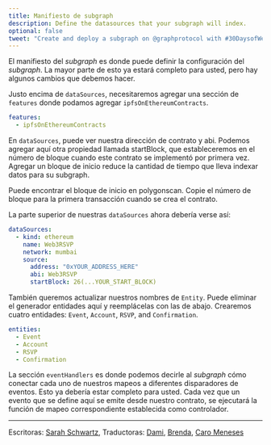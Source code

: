 ```yaml
---
title: Manifiesto de subgraph
description: Define the datasources that your subgraph will index.
optional: false
tweet: "Create and deploy a subgraph on @graphprotocol with #30DaysofWeb3 @womenbuildweb3 👾"
---
```


El manifiesto del _subgraph_ es donde puede definir la configuración del _subgraph_. La mayor parte de esto ya estará completo para usted, pero hay algunos cambios que debemos hacer.

Justo encima de `dataSources`, necesitaremos agregar una sección de `features` donde podamos agregar `ipfsOnEthereumContracts`.

```yaml
features:
  - ipfsOnEthereumContracts
```

En `dataSources`, puede ver nuestra dirección de contrato y abi. Podemos agregar aquí otra propiedad llamada startBlock, que estableceremos en el número de bloque cuando este contrato se implementó por primera vez. Agregar un bloque de inicio reduce la cantidad de tiempo que lleva indexar datos para su subgraph.

Puede encontrar el bloque de inicio en polygonscan. Copie el número de bloque para la primera transacción cuando se crea el contrato.

La parte superior de nuestras `dataSources` ahora debería verse así:

```yaml
dataSources:
  - kind: ethereum
    name: Web3RSVP
    network: mumbai
    source:
      address: "0xYOUR_ADDRESS_HERE"
      abi: Web3RSVP
      startBlock: 26(...YOUR_START_BLOCK)
```

También queremos actualizar nuestros nombres de `Entity`. Puede eliminar el generador entidades aquí y reemplácelas con las de abajo. Crearemos cuatro entidades: `Event`, `Account`, `RSVP`, and `Confirmation`.

```yaml
entities:
  - Event
  - Account
  - RSVP
  - Confirmation
```

La sección `eventHandlers` es donde podemos decirle al _subgraph_ cómo conectar cada uno de nuestros mapeos a diferentes disparadores de eventos. Esto ya debería estar completo para usted. Cada vez que un evento que se define aquí se emite desde nuestro contrato, se ejecutará la función de mapeo correspondiente establecida como controlador.

---

Escritoras: [Sarah Schwartz](https://twitter.com/schwartzswartz),
Traductoras: [Dami](https://twitter.com/dakitidami), [Brenda](https://twitter.com/engineerbrenda), [Caro Meneses](https://twitter.com/carmedinat)
